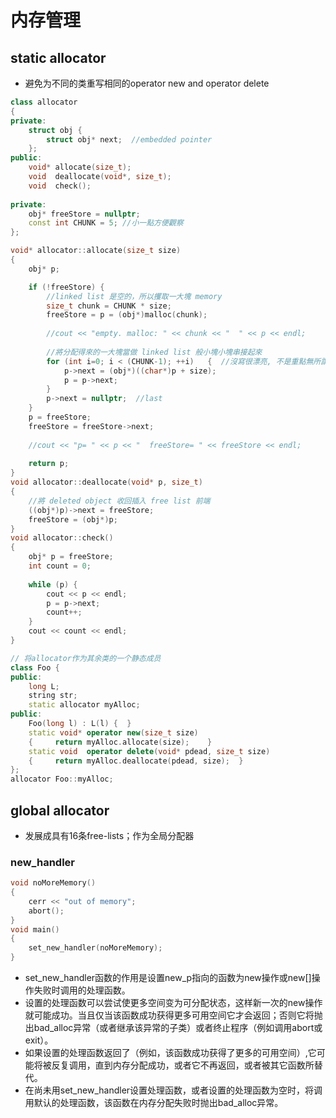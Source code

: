 # 内存管理

## static allocator

- 避免为不同的类重写相同的operator new and operator delete

~~~c++
class allocator 
{
private:
  	struct obj {
    	struct obj* next;  //embedded pointer
  	};	
public:
    void* allocate(size_t);
    void  deallocate(void*, size_t);
    void  check();
    
private: 
    obj* freeStore = nullptr;
    const int CHUNK = 5; //小一點方便觀察 
};

void* allocator::allocate(size_t size)
{
  	obj* p;

  	if (!freeStore) {
      	//linked list 是空的，所以攫取一大塊 memory
      	size_t chunk = CHUNK * size;
      	freeStore = p = (obj*)malloc(chunk);  
      
      	//cout << "empty. malloc: " << chunk << "  " << p << endl;
     
      	//將分配得來的一大塊當做 linked list 般小塊小塊串接起來
      	for (int i=0; i < (CHUNK-1); ++i)	{  //沒寫很漂亮, 不是重點無所謂.  
           	p->next = (obj*)((char*)p + size);
           	p = p->next;
      	}
      	p->next = nullptr;  //last       
  	}
  	p = freeStore;
  	freeStore = freeStore->next;
   
  	//cout << "p= " << p << "  freeStore= " << freeStore << endl;
  
  	return p;
}
void allocator::deallocate(void* p, size_t)
{
  	//將 deleted object 收回插入 free list 前端
  	((obj*)p)->next = freeStore;
  	freeStore = (obj*)p;
}
void allocator::check()
{ 
    obj* p = freeStore;
    int count = 0;
    
    while (p) {
        cout << p << endl;
		p = p->next;
		count++;
	}
    cout << count << endl;
}

// 将allocator作为其余类的一个静态成员
class Foo {
public: 
	long L;
	string str;
	static allocator myAlloc;
public:
	Foo(long l) : L(l) {  }
	static void* operator new(size_t size)
  	{     return myAlloc.allocate(size);  	}
  	static void  operator delete(void* pdead, size_t size)
    {     return myAlloc.deallocate(pdead, size);  }
};
allocator Foo::myAlloc;
~~~

## global allocator

- 发展成具有16条free-lists；作为全局分配器

### new_handler

~~~c++
void noMoreMemory()
{
    cerr << "out of memory";
    abort();
}
void main()
{
    set_new_handler(noMoreMemory);
}
~~~

-  set_new_handler函数的作用是设置new_p指向的函数为new操作或new[]操作失败时调用的处理函数。
- 设置的处理函数可以尝试使更多空间变为可分配状态，这样新一次的new操作就可能成功。当且仅当该函数成功获得更多可用空间它才会返回；否则它将抛出bad_alloc异常（或者继承该异常的子类）或者终止程序（例如调用abort或exit）。
- 如果设置的处理函数返回了（例如，该函数成功获得了更多的可用空间）,它可能将被反复调用，直到内存分配成功，或者它不再返回，或者被其它函数所替代。
- 在尚未用set_new_handler设置处理函数，或者设置的处理函数为空时，将调用默认的处理函数，该函数在内存分配失败时抛出bad_alloc异常。